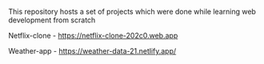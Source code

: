 This repository hosts a set of projects which were done while learning web development from scratch

Netflix-clone - https://netflix-clone-202c0.web.app

Weather-app  - https://weather-data-21.netlify.app/
